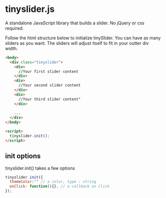 # tinyslider.js
A standalone JavaScript library that builds a slider. No jQuery or css required.

Follow the html structure below to initialize tinySlider. You can have as many sliders as you want. The sliders will adjust itself to fit in your outter div width.

```html
<body>
  <div class="tinyslider">
    <div>
      //Your first slider content
    </div>
    <div>
      //Your second slider content
    </div>
    <div>
      //Your third slider content"
    </div>
    
    ...
  </div>
</body>

<script>
  tinyslider.init();
</script>

```

## init options
tinyslider.init() takes a few options

```js
tinyslider.init({
  themeColor:"" // a color, type : string
  onClick: function(){}, // a callback on Click
});
